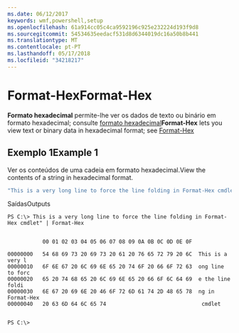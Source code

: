```yaml
---
ms.date: 06/12/2017
keywords: wmf,powershell,setup
ms.openlocfilehash: 61a914cc05c4ca9592196c925e232224d193f9d8
ms.sourcegitcommit: 54534635eedacf531d8d6344019dc16a50b8b441
ms.translationtype: MT
ms.contentlocale: pt-PT
ms.lasthandoff: 05/17/2018
ms.locfileid: "34218217"
---
```

# <a name="format-hex"></a><span data-ttu-id="43453-102">Format-Hex</span><span class="sxs-lookup"><span data-stu-id="43453-102">Format-Hex</span></span>
<span data-ttu-id="43453-103">**Formato hexadecimal** permite-lhe ver os dados de texto ou binário em formato hexadecimal; consulte [formato hexadecimal](https://msdn.microsoft.com/powershell/reference/5.1/microsoft.powershell.utility/format-hex)</span><span class="sxs-lookup"><span data-stu-id="43453-103">**Format-Hex** lets you view text or binary data in hexadecimal format; see [Format-Hex](https://msdn.microsoft.com/powershell/reference/5.1/microsoft.powershell.utility/format-hex)</span></span>

## <a name="example-1"></a><span data-ttu-id="43453-104">Exemplo 1</span><span class="sxs-lookup"><span data-stu-id="43453-104">Example 1</span></span>
<span data-ttu-id="43453-105">Ver os conteúdos de uma cadeia em formato hexadecimal.</span><span class="sxs-lookup"><span data-stu-id="43453-105">View the contents of a string in hexadecimal format.</span></span>

```powershell
"This is a very long line to force the line folding in Format-Hex cmdlet" | Format-Hex
```

<span data-ttu-id="43453-106">Saídas</span><span class="sxs-lookup"><span data-stu-id="43453-106">Outputs</span></span>
```
PS C:\> This is a very long line to force the line folding in Format-Hex cmdlet" | Format-Hex


           00 01 02 03 04 05 06 07 08 09 0A 0B 0C 0D 0E 0F

00000000   54 68 69 73 20 69 73 20 61 20 76 65 72 79 20 6C  This is a very l
00000010   6F 6E 67 20 6C 69 6E 65 20 74 6F 20 66 6F 72 63  ong line to forc
00000020   65 20 74 68 65 20 6C 69 6E 65 20 66 6F 6C 64 69  e the line foldi
00000030   6E 67 20 69 6E 20 46 6F 72 6D 61 74 2D 48 65 78  ng in Format-Hex
00000040   20 63 6D 64 6C 65 74                              cmdlet


PS C:\>
```
